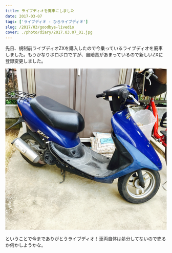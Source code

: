 ```yaml
---
title: ライブディオを廃車にしました
date: 2017-03-07
tags: ['ライブディオ - ひろライブディオ']
slug: /2017/03/goodbye-livedio
cover: ./photo/diary/2017.03.07_01.jpg
---
```

<p class="sentence spacing10">先日、規制前ライブディオZXを購入したので今乗っているライブディオを廃車しました。もうかなりボロボロですが、自賠責があまっているので新しいZXに登録変更しました。</p>
<div class="center spacing"><img class="img-fluid" src="./photo/diary/2017.03.07_01.jpg" alt=""></div>
<p class="sentence">ということで今までありがとうライブディオ！車両自体は処分してないので売るか何かしようかな。</p>
